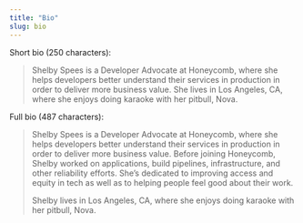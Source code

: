```yaml
---
title: "Bio"
slug: bio
---
```


Short bio (250 characters):

> Shelby Spees is a Developer Advocate at Honeycomb,
> where she helps developers better understand their services in production
> in order to deliver more business value.
> She lives in Los Angeles, CA, where she enjoys doing karaoke
> with her pitbull, Nova.

Full bio (487 characters):

> Shelby Spees is a Developer Advocate at Honeycomb,
> where she helps developers better understand their services in production
> in order to deliver more business value.
> Before joining Honeycomb, Shelby worked on applications,
> build pipelines, infrastructure, and other reliability efforts.
> She’s dedicated to improving access and equity in tech
> as well as to helping people feel good about their work.
>
> Shelby lives in Los Angeles, CA, where she enjoys doing karaoke
> with her pitbull, Nova.
